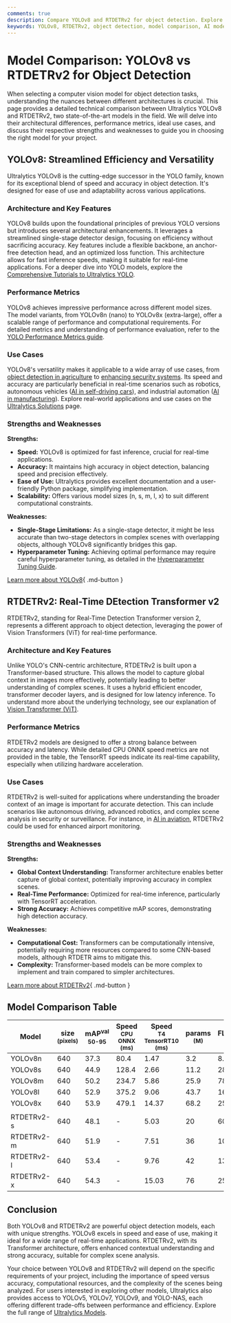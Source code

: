 ```yaml
---
comments: true
description: Compare YOLOv8 and RTDETRv2 for object detection. Explore their architectures, performance, use cases, and choose the right model for your needs.
keywords: YOLOv8, RTDETRv2, object detection, model comparison, AI models, computer vision, real-time detection, Vision Transformer, Ultralytics
---
```


# Model Comparison: YOLOv8 vs RTDETRv2 for Object Detection

When selecting a computer vision model for object detection tasks, understanding the nuances between different architectures is crucial. This page provides a detailed technical comparison between Ultralytics YOLOv8 and RTDETRv2, two state-of-the-art models in the field. We will delve into their architectural differences, performance metrics, ideal use cases, and discuss their respective strengths and weaknesses to guide you in choosing the right model for your project.

<script async src="https://cdn.jsdelivr.net/npm/chart.js@3.9.1/dist/chart.min.js"></script>
<script defer src="../../javascript/benchmark.js"></script>

<canvas id="modelComparisonChart" width="1024" height="400" active-models='["YOLOv8", "RTDETRv2"]'></canvas>

## YOLOv8: Streamlined Efficiency and Versatility

Ultralytics YOLOv8 is the cutting-edge successor in the YOLO family, known for its exceptional blend of speed and accuracy in object detection. It's designed for ease of use and adaptability across various applications.

### Architecture and Key Features

YOLOv8 builds upon the foundational principles of previous YOLO versions but introduces several architectural enhancements. It leverages a streamlined single-stage detector design, focusing on efficiency without sacrificing accuracy. Key features include a flexible backbone, an anchor-free detection head, and an optimized loss function. This architecture allows for fast inference speeds, making it suitable for real-time applications. For a deeper dive into YOLO models, explore the [Comprehensive Tutorials to Ultralytics YOLO](https://docs.ultralytics.com/guides/).

### Performance Metrics

YOLOv8 achieves impressive performance across different model sizes. The model variants, from YOLOv8n (nano) to YOLOv8x (extra-large), offer a scalable range of performance and computational requirements. For detailed metrics and understanding of performance evaluation, refer to the [YOLO Performance Metrics guide](https://docs.ultralytics.com/guides/yolo-performance-metrics/).

### Use Cases

YOLOv8's versatility makes it applicable to a wide array of use cases, from [object detection in agriculture](https://www.ultralytics.com/solutions/ai-in-agriculture) to [enhancing security systems](https://www.ultralytics.com/blog/computer-vision-for-theft-prevention-enhancing-security). Its speed and accuracy are particularly beneficial in real-time scenarios such as robotics, autonomous vehicles ([AI in self-driving cars](https://www.ultralytics.com/solutions/ai-in-self-driving)), and industrial automation ([AI in manufacturing](https://www.ultralytics.com/solutions/ai-in-manufacturing)). Explore real-world applications and use cases on the [Ultralytics Solutions](https://www.ultralytics.com/solutions) page.

### Strengths and Weaknesses

**Strengths:**

- **Speed:** YOLOv8 is optimized for fast inference, crucial for real-time applications.
- **Accuracy:** It maintains high accuracy in object detection, balancing speed and precision effectively.
- **Ease of Use:** Ultralytics provides excellent documentation and a user-friendly Python package, simplifying implementation.
- **Scalability:** Offers various model sizes (n, s, m, l, x) to suit different computational constraints.

**Weaknesses:**

- **Single-Stage Limitations:** As a single-stage detector, it might be less accurate than two-stage detectors in complex scenes with overlapping objects, although YOLOv8 significantly bridges this gap.
- **Hyperparameter Tuning:** Achieving optimal performance may require careful hyperparameter tuning, as detailed in the [Hyperparameter Tuning Guide](https://docs.ultralytics.com/guides/hyperparameter-tuning/).

[Learn more about YOLOv8](https://docs.ultralytics.com/models/yolov8/){ .md-button }

## RTDETRv2: Real-Time DEtection Transformer v2

RTDETRv2, standing for Real-Time Detection Transformer version 2, represents a different approach to object detection, leveraging the power of Vision Transformers (ViT) for real-time performance.

### Architecture and Key Features

Unlike YOLO's CNN-centric architecture, RTDETRv2 is built upon a Transformer-based structure. This allows the model to capture global context in images more effectively, potentially leading to better understanding of complex scenes. It uses a hybrid efficient encoder, transformer decoder layers, and is designed for low latency inference. To understand more about the underlying technology, see our explanation of [Vision Transformer (ViT)](https://www.ultralytics.com/glossary/vision-transformer-vit).

### Performance Metrics

RTDETRv2 models are designed to offer a strong balance between accuracy and latency. While detailed CPU ONNX speed metrics are not provided in the table, the TensorRT speeds indicate its real-time capability, especially when utilizing hardware acceleration.

### Use Cases

RTDETRv2 is well-suited for applications where understanding the broader context of an image is important for accurate detection. This can include scenarios like autonomous driving, advanced robotics, and complex scene analysis in security or surveillance. For instance, in [AI in aviation](https://www.ultralytics.com/blog/ai-in-aviation-a-runway-to-smarter-airports), RTDETRv2 could be used for enhanced airport monitoring.

### Strengths and Weaknesses

**Strengths:**

- **Global Context Understanding:** Transformer architecture enables better capture of global context, potentially improving accuracy in complex scenes.
- **Real-Time Performance:** Optimized for real-time inference, particularly with TensorRT acceleration.
- **Strong Accuracy:** Achieves competitive mAP scores, demonstrating high detection accuracy.

**Weaknesses:**

- **Computational Cost:** Transformers can be computationally intensive, potentially requiring more resources compared to some CNN-based models, although RTDETR aims to mitigate this.
- **Complexity:** Transformer-based models can be more complex to implement and train compared to simpler architectures.

[Learn more about RTDETRv2](https://docs.ultralytics.com/models/rtdetr/){ .md-button }

## Model Comparison Table

| Model      | size<br><sup>(pixels) | mAP<sup>val<br>50-95 | Speed<br><sup>CPU ONNX<br>(ms) | Speed<br><sup>T4 TensorRT10<br>(ms) | params<br><sup>(M) | FLOPs<br><sup>(B) |
| ---------- | --------------------- | -------------------- | ------------------------------ | ----------------------------------- | ------------------ | ----------------- |
| YOLOv8n    | 640                   | 37.3                 | 80.4                           | 1.47                                | 3.2                | 8.7               |
| YOLOv8s    | 640                   | 44.9                 | 128.4                          | 2.66                                | 11.2               | 28.6              |
| YOLOv8m    | 640                   | 50.2                 | 234.7                          | 5.86                                | 25.9               | 78.9              |
| YOLOv8l    | 640                   | 52.9                 | 375.2                          | 9.06                                | 43.7               | 165.2             |
| YOLOv8x    | 640                   | 53.9                 | 479.1                          | 14.37                               | 68.2               | 257.8             |
|            |                       |                      |                                |                                     |                    |                   |
| RTDETRv2-s | 640                   | 48.1                 | -                              | 5.03                                | 20                 | 60                |
| RTDETRv2-m | 640                   | 51.9                 | -                              | 7.51                                | 36                 | 100               |
| RTDETRv2-l | 640                   | 53.4                 | -                              | 9.76                                | 42                 | 136               |
| RTDETRv2-x | 640                   | 54.3                 | -                              | 15.03                               | 76                 | 259               |

## Conclusion

Both YOLOv8 and RTDETRv2 are powerful object detection models, each with unique strengths. YOLOv8 excels in speed and ease of use, making it ideal for a wide range of real-time applications. RTDETRv2, with its Transformer architecture, offers enhanced contextual understanding and strong accuracy, suitable for complex scene analysis.

Your choice between YOLOv8 and RTDETRv2 will depend on the specific requirements of your project, including the importance of speed versus accuracy, computational resources, and the complexity of the scenes being analyzed. For users interested in exploring other models, Ultralytics also provides access to YOLOv5, YOLOv7, YOLOv9, and YOLO-NAS, each offering different trade-offs between performance and efficiency. Explore the full range of [Ultralytics Models](https://docs.ultralytics.com/models/).
